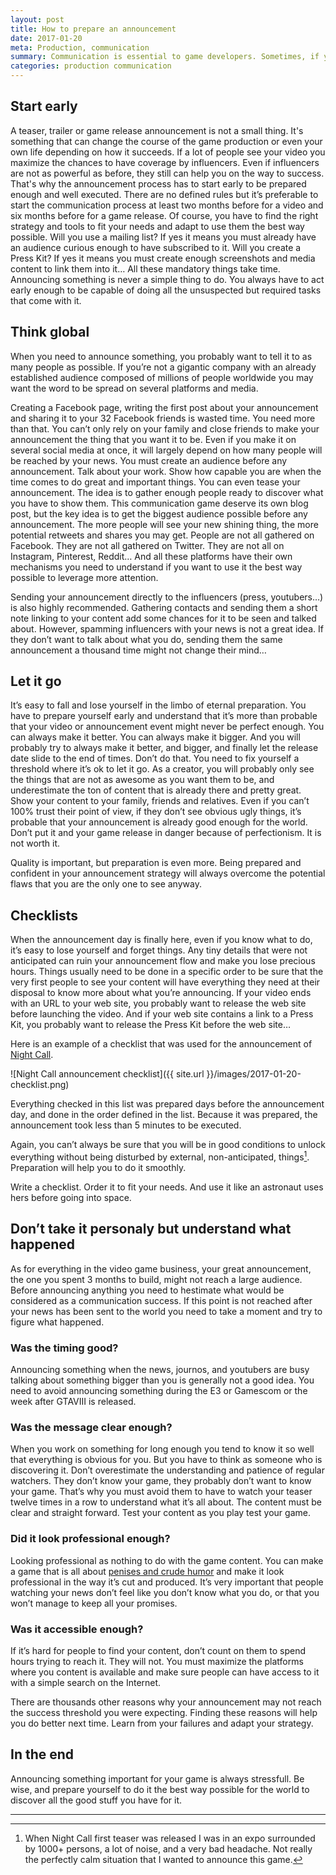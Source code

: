 ```yaml
---
layout: post
title: How to prepare an announcement
date: 2017-01-20
meta: Production, communication
summary: Communication is essential to game developers. Sometimes, if you want to sell a game, it’s unfortunately even more important than the game itself. That's why you have to be well prepared before every major announcement. Here are a few tips.
categories: production communication
---
```


## Start early

A teaser, trailer or game release announcement is not a small thing. It's something that can change the course of the game production or even your own life depending on how it succeeds. If a lot of people see your video you maximize the chances to have coverage by influencers. Even if influencers are not as powerful as before, they still can help you on the way to success. That's why the announcement process has to start early to be prepared enough and well executed. There are no defined rules but it’s preferable to start the communication process at least two months before for a video and six months before for a game release. Of course, you have to find the right strategy and tools to fit your needs and adapt to use them the best way possible. Will you use a mailing list? If yes it means you must already have an audience curious enough to have subscribed to it. Will you create a Press Kit? If yes it means you must create enough screenshots and media content to link them into it… All these mandatory things take time.
Announcing something is never a simple thing to do. You always have to act early enough to be capable of doing all the unsuspected but required tasks that come with it.

## Think global

When you need to announce something, you probably want to tell it to as many people as possible. If you’re not a gigantic company with an already established audience composed of millions of people worldwide you may want the word to be spread on several platforms and media. 

Creating a Facebook page, writing the first post about your announcement and sharing it to your 32 Facebook friends is wasted time. You need more than that. You can’t only rely on your family and close friends to make your announcement the thing that you want it to be. Even if you make it on several social media at once, it will largely depend on how many people will be reached by your news.
You must create an audience before any announcement. Talk about your work. Show how capable you are when the time comes to do great and important things. You can even tease your announcement. The idea is to gather enough people ready to discover what you have to show them. This communication game deserve its own blog post, but the key idea is to get the biggest audience possible before any announcement. The more people will see your new shining thing, the more potential retweets and shares you may get. 
People are not all gathered on Facebook. They are not all gathered on Twitter. They are not all on Instagram, Pinterest, Reddit… And all these platforms have their own mechanisms you need to understand if you want to use it the best way possible to leverage more attention.

Sending your announcement directly to the influencers (press, youtubers…) is also highly recommended. Gathering contacts and sending them a short note linking to your content add some chances for it to be seen and talked about. However, spamming influencers with your news is not a great idea. If they don’t want to talk about what you do, sending them the same announcement a thousand time might not change their mind… 

## Let it go

It’s easy to fall and lose yourself in the limbo of eternal preparation. You have to prepare yourself early and understand that it’s more than probable that your video or announcement event might never be perfect enough. You can always make it better. You can always make it bigger. And you will probably try to always make it better, and bigger, and finally let the release date slide to the end of times. Don’t do that. You need to fix yourself a threshold where it’s ok to let it go. As a creator, you will probably only see the things that are not as awesome as you want them to be, and underestimate the ton of content that is already there and pretty great. Show your content to your family, friends and relatives. Even if you can’t 100% trust their point of view, if they don’t see obvious ugly things, it’s probable that your announcement is already good enough for the world. Don’t put it and your game release in danger because of perfectionism. It is not worth it.

Quality is important, but preparation is even more. Being prepared and confident in your announcement strategy will always overcome the potential flaws that you are the only one to see anyway.

## Checklists

When the announcement day is finally here, even if you know what to do, it’s easy to lose yourself and forget things. Any tiny details that were not anticipated can ruin your announcement flow and make you lose precious hours. 
Things usually need to be done in a specific order to be sure that the very first people to see your content will have everything they need at their disposal to know more about what you’re announcing. If your video ends with an URL to your web site, you probably want to release the web site before launching the video. And if your web site contains a link to a Press Kit, you probably want to release the Press Kit before the web site…

Here is an example of a checklist that was used for the announcement of [Night Call](http://nightcall-game.com).

![Night Call announcement checklist]({{ site.url }}/images/2017-01-20-checklist.png)

Everything checked in this list was prepared days before the announcement day, and done in the order defined in the list. Because it was prepared, the announcement took less than 5 minutes to be executed.

Again, you can’t always be sure that you will be in good conditions to unlock everything without being disturbed by external, non-anticipated, things[^1]. Preparation will help you to do it smoothly.

Write a checklist. Order it to fit your needs. And use it like an astronaut uses hers before going into space.

## Don’t take it personaly but understand what happened

As for everything in the video game business, your great announcement, the one you spent 3 months to build, might not reach a large audience. Before announcing anything you need to hestimate what would be considered as a communication success. If this point is not reached after your news has been sent to the world you need to take a moment and try to figure what happened. 

### Was the timing good?

Announcing something when the news, journos, and youtubers are busy talking about something bigger than you is generally not a good idea. You need to avoid announcing something during the E3 or Gamescom or the week after GTAVIII is released. 

### Was the message clear enough?

When you work on something for long enough you tend to know it so well that everything is obvious for you. But you have to think as someone who is discovering it. Don’t overestimate the understanding and patience of regular watchers. They don’t know your game, they probably don’t want to know your game. That’s why you must avoid them to have to watch your teaser twelve times in a row to understand what it’s all about. The content must be clear and straight forward. Test your content as you play test your game. 

### Did it look professional enough?

Looking professional as nothing to do with the game content. You can make a game that is all about [penises and crude humor](https://www.youtube.com/watch?v=64Jc_9lTObg) and make it look professional in the way it’s cut and produced. It’s very important that people watching your news don’t feel like you don’t know what you do, or that you won’t manage to keep all your promises.

### Was it accessible enough?

If it’s hard for people to find your content, don’t count on them to spend hours trying to reach it. They will not. You must maximize the platforms where you content is available and make sure people can have access to it with a simple search on the Internet.

There are thousands other reasons why your announcement may not reach the success threshold you were expecting. Finding these reasons will help you do better next time. Learn from your failures and adapt your strategy.

## In the end

Announcing something important for your game is always stressfull. Be wise, and prepare yourself to do it the best way possible for the world to discover all the good stuff you have for it.

---

[^1]: When Night Call first teaser was released I was in an expo surrounded by 1000+ persons, a lot of noise, and a very bad headache. Not really the perfectly calm situation that I wanted to announce this game. 
